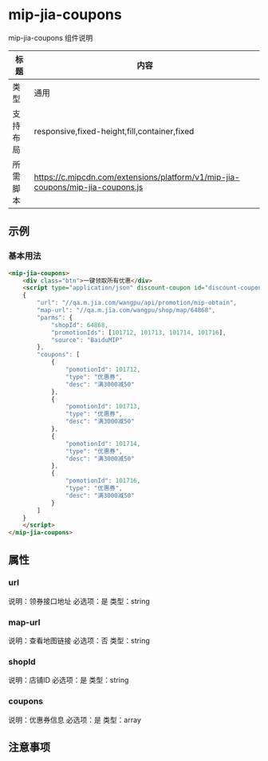 # mip-jia-coupons

mip-jia-coupons 组件说明

标题|内容
----|----
类型|通用
支持布局|responsive,fixed-height,fill,container,fixed
所需脚本|https://c.mipcdn.com/extensions/platform/v1/mip-jia-coupons/mip-jia-coupons.js

## 示例

### 基本用法
```html
<mip-jia-coupons>
    <div class="btn">一键领取所有优惠</div>
    <script type="application/json" discount-coupon id="discount-coupon">
    {
        "url": "//qa.m.jia.com/wangpu/api/promotion/mip-obtain",
        "map-url": "//qa.m.jia.com/wangpu/shop/map/64868",
        "parms": {
            "shopId": 64868,
            "promotionIds": [101712, 101713, 101714, 101716],
            "source": "BaiduMIP"
        },
        "coupons": [
            { 
                "pomotionId": 101712, 
                "type": "优惠券",
                "desc": "满3000减50" 
            },
            { 
                "pomotionId": 101713, 
                "type": "优惠券",
                "desc": "满3000减50" 
            },
            { 
                "pomotionId": 101714, 
                "type": "优惠券",
                "desc": "满3000减50" 
            },
            { 
                "pomotionId": 101716, 
                "type": "优惠券",
                "desc": "满3000减50" 
            }
        ]
    }
    </script>
</mip-jia-coupons>
```

## 属性

### url

说明：领券接口地址
必选项：是
类型：string

### map-url

说明：查看地图链接
必选项：否
类型：string

### shopId

说明：店铺ID
必选项：是
类型：string

### coupons

说明：优惠券信息
必选项：是
类型：array


## 注意事项

